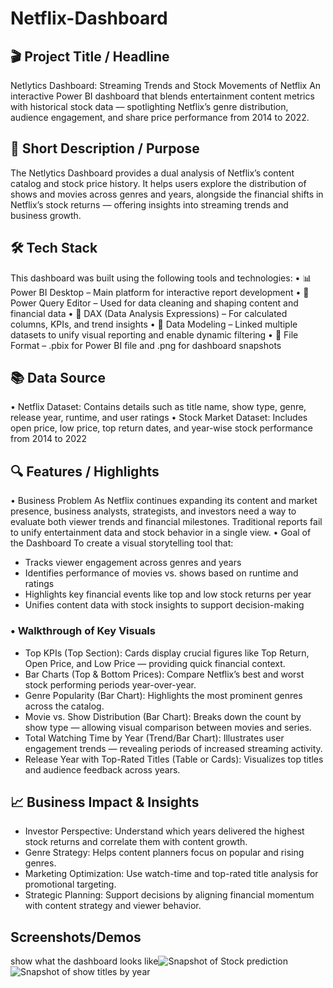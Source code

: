 # Netflix-Dashboard
## 🎬 Project Title / Headline
Netlytics Dashboard: Streaming Trends and Stock Movements of Netflix
An interactive Power BI dashboard that blends entertainment content metrics with historical stock data — spotlighting Netflix’s genre distribution, audience engagement, and share price performance from 2014 to 2022.
## 🎯 Short Description / Purpose
The Netlytics Dashboard provides a dual analysis of Netflix’s content catalog and stock price history. It helps users explore the distribution of shows and movies across genres and years, alongside the financial shifts in Netflix’s stock returns — offering insights into streaming trends and business growth.
## 🛠️ Tech Stack
This dashboard was built using the following tools and technologies:
• 📊 Power BI Desktop – Main platform for interactive report development
• 📂 Power Query Editor – Used for data cleaning and shaping content and financial data
• 🧠 DAX (Data Analysis Expressions) – For calculated columns, KPIs, and trend insights
• 📝 Data Modeling – Linked multiple datasets to unify visual reporting and enable dynamic filtering
• 📁 File Format – .pbix for Power BI file and .png for dashboard snapshots

## 📚 Data Source
• Netflix Dataset: Contains details such as title name, show type, genre, release year, runtime, and user ratings
• Stock Market Dataset: Includes open price, low price, top return dates, and year-wise stock performance from 2014 to 2022

## 🔍 Features / Highlights
• Business Problem
As Netflix continues expanding its content and market presence, business analysts, strategists, and investors need a way to evaluate both viewer trends and financial milestones. Traditional reports fail to unify entertainment data and stock behavior in a single view.
• Goal of the Dashboard
To create a visual storytelling tool that:
- Tracks viewer engagement across genres and years
- Identifies performance of movies vs. shows based on runtime and ratings
- Highlights key financial events like top and low stock returns per year
- Unifies content data with stock insights to support decision-making
### • Walkthrough of Key Visuals
- Top KPIs (Top Section):
Cards display crucial figures like Top Return, Open Price, and Low Price — providing quick financial context.
- Bar Charts (Top & Bottom Prices):
Compare Netflix’s best and worst stock performing periods year-over-year.
- Genre Popularity (Bar Chart):
Highlights the most prominent genres across the catalog.
- Movie vs. Show Distribution (Bar Chart):
Breaks down the count by show type — allowing visual comparison between movies and series.
- Total Watching Time by Year (Trend/Bar Chart):
Illustrates user engagement trends — revealing periods of increased streaming activity.
- Release Year with Top-Rated Titles (Table or Cards):
Visualizes top titles and audience feedback across years.

## 📈 Business Impact & Insights
- Investor Perspective: Understand which years delivered the highest stock returns and correlate them with content growth.
- Genre Strategy: Helps content planners focus on popular and rising genres.
- Marketing Optimization: Use watch-time and top-rated title analysis for promotional targeting.
- Strategic Planning: Support decisions by aligning financial momentum with content strategy and viewer behavior.

## Screenshots/Demos
show what the dashboard looks like![Snapshot of Stock prediction](https://github.com/user-attachments/assets/ee5a5f1b-badd-477e-9f11-636271e9cab9)
![Snapshot of show titles by year](https://github.com/user-attachments/assets/1b694ed4-1122-44e4-b70b-38a9db85e03f)






